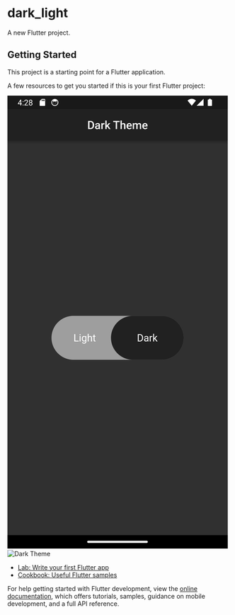 # dark_light

A new Flutter project.

## Getting Started

This project is a starting point for a Flutter application.

A few resources to get you started if this is your first Flutter project:

![Light Theme](assets/dark.png)
![Dark Theme](dark.png)

- [Lab: Write your first Flutter app](https://docs.flutter.dev/get-started/codelab)
- [Cookbook: Useful Flutter samples](https://docs.flutter.dev/cookbook)

For help getting started with Flutter development, view the
[online documentation](https://docs.flutter.dev/), which offers tutorials,
samples, guidance on mobile development, and a full API reference.
